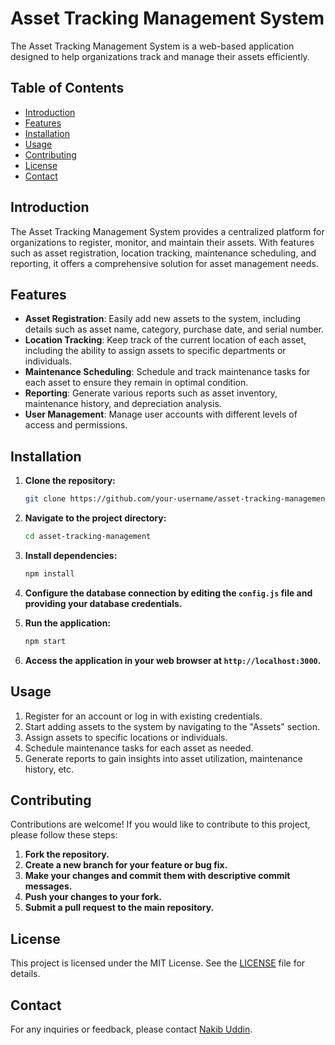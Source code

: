 # Asset Tracking Management System



The Asset Tracking Management System is a web-based application designed to help organizations track and manage their assets efficiently.

## Table of Contents

- [Introduction](#introduction)
- [Features](#features)
- [Installation](#installation)
- [Usage](#usage)
- [Contributing](#contributing)
- [License](#license)
- [Contact](#contact)

## Introduction

The Asset Tracking Management System provides a centralized platform for organizations to register, monitor, and maintain their assets. With features such as asset registration, location tracking, maintenance scheduling, and reporting, it offers a comprehensive solution for asset management needs.

## Features

- **Asset Registration**: Easily add new assets to the system, including details such as asset name, category, purchase date, and serial number.
- **Location Tracking**: Keep track of the current location of each asset, including the ability to assign assets to specific departments or individuals.
- **Maintenance Scheduling**: Schedule and track maintenance tasks for each asset to ensure they remain in optimal condition.
- **Reporting**: Generate various reports such as asset inventory, maintenance history, and depreciation analysis.
- **User Management**: Manage user accounts with different levels of access and permissions.

## Installation

1. **Clone the repository:**

    ```bash
    git clone https://github.com/your-username/asset-tracking-management.git
    ```

2. **Navigate to the project directory:**

    ```bash
    cd asset-tracking-management
    ```

3. **Install dependencies:**

    ```bash
    npm install
    ```

4. **Configure the database connection by editing the `config.js` file and providing your database credentials.**

5. **Run the application:**

    ```bash
    npm start
    ```

6. **Access the application in your web browser at `http://localhost:3000`.**

## Usage

1. Register for an account or log in with existing credentials.
2. Start adding assets to the system by navigating to the "Assets" section.
3. Assign assets to specific locations or individuals.
4. Schedule maintenance tasks for each asset as needed.
5. Generate reports to gain insights into asset utilization, maintenance history, etc.

## Contributing

Contributions are welcome! If you would like to contribute to this project, please follow these steps:

1. **Fork the repository.**
2. **Create a new branch for your feature or bug fix.**
3. **Make your changes and commit them with descriptive commit messages.**
4. **Push your changes to your fork.**
5. **Submit a pull request to the main repository.**

## License

This project is licensed under the MIT License. See the [LICENSE](LICENSE) file for details.

## Contact

For any inquiries or feedback, please contact [Nakib Uddin](mailto:nakibuiu@gmail.com).
